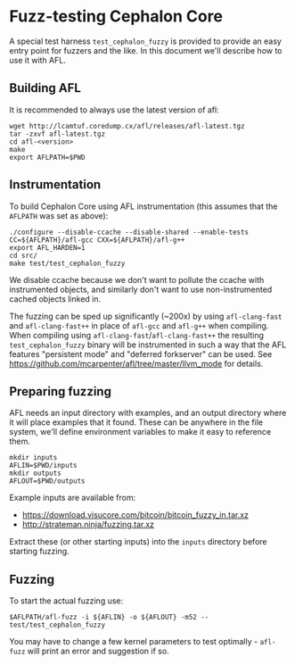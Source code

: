 Fuzz-testing Cephalon Core
==========================

A special test harness `test_cephalon_fuzzy` is provided to provide an easy
entry point for fuzzers and the like. In this document we'll describe how to
use it with AFL.

Building AFL
-------------

It is recommended to always use the latest version of afl:
```
wget http://lcamtuf.coredump.cx/afl/releases/afl-latest.tgz
tar -zxvf afl-latest.tgz
cd afl-<version>
make
export AFLPATH=$PWD
```

Instrumentation
----------------

To build Cephalon Core using AFL instrumentation (this assumes that the
`AFLPATH` was set as above):
```
./configure --disable-ccache --disable-shared --enable-tests CC=${AFLPATH}/afl-gcc CXX=${AFLPATH}/afl-g++
export AFL_HARDEN=1
cd src/
make test/test_cephalon_fuzzy
```
We disable ccache because we don't want to pollute the ccache with instrumented
objects, and similarly don't want to use non-instrumented cached objects linked
in.

The fuzzing can be sped up significantly (~200x) by using `afl-clang-fast` and
`afl-clang-fast++` in place of `afl-gcc` and `afl-g++` when compiling. When
compiling using `afl-clang-fast`/`afl-clang-fast++` the resulting
`test_cephalon_fuzzy` binary will be instrumented in such a way that the AFL
features "persistent mode" and "deferred forkserver" can be used. See
https://github.com/mcarpenter/afl/tree/master/llvm_mode for details.

Preparing fuzzing
------------------

AFL needs an input directory with examples, and an output directory where it
will place examples that it found. These can be anywhere in the file system,
we'll define environment variables to make it easy to reference them.

```
mkdir inputs
AFLIN=$PWD/inputs
mkdir outputs
AFLOUT=$PWD/outputs
```

Example inputs are available from:

- https://download.visucore.com/bitcoin/bitcoin_fuzzy_in.tar.xz
- http://strateman.ninja/fuzzing.tar.xz

Extract these (or other starting inputs) into the `inputs` directory before starting fuzzing.

Fuzzing
--------

To start the actual fuzzing use:
```
$AFLPATH/afl-fuzz -i ${AFLIN} -o ${AFLOUT} -m52 -- test/test_cephalon_fuzzy
```

You may have to change a few kernel parameters to test optimally - `afl-fuzz`
will print an error and suggestion if so.

